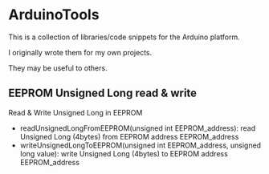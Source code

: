 ArduinoTools
============

This is a collection of libraries/code snippets for the Arduino platform.

I originally wrote them for my own projects.

They may be useful to others.


EEPROM Unsigned Long read & write
---------------------------------

Read & Write Unsigned Long in EEPROM

* readUnsignedLongFromEEPROM(unsigned int EEPROM_address): read Unsigned Long (4bytes) from EEPROM address EEPROM_address
* writeUnsignedLongToEEPROM(unsigned int EEPROM_address, unsigned long value): write Unsigned Long (4bytes) to EEPROM address EEPROM_address
